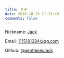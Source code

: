 ```yaml
---
title: 关于
date: 2018-10-23 11:12:49
comments: false
---
```


Nickname: [Jack](https://gentlenerjack.github.io/)

Email: [1115181384@qq.com](mailto:1115181384@qq.com)

Github: [@gentlenerJack](https://github.com/gentlenerJack)
